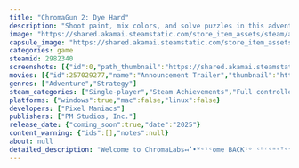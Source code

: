 ```yaml
---
title: "ChromaGun 2: Dye Hard"
description: "Shoot paint, mix colors, and solve puzzles in this adventure about friendship and redemption. Just don't enter that portal to another universe, and ᴇᴠᴇʀʏTʜɪɴɢ will 𝐛𝐞 ᴘEʀ𝐅𝓔ᴄᴛʟʏ 𝒇 𝔦 𝓃 ҽ . • °"
image: "https://shared.akamai.steamstatic.com/store_item_assets/steam/apps/2982340/header.jpg?t=1726486808"
capsule_image: "https://shared.akamai.steamstatic.com/store_item_assets/steam/apps/2982340/capsule_231x87.jpg?t=1726486808"
categories: game
steamid: 2982340
screenshots: [{"id":0,"path_thumbnail":"https://shared.akamai.steamstatic.com/store_item_assets/steam/apps/2982340/ss_65b91423762302e1eb8afe1a6020acd094365b00.600x338.jpg?t=1726486808","path_full":"https://shared.akamai.steamstatic.com/store_item_assets/steam/apps/2982340/ss_65b91423762302e1eb8afe1a6020acd094365b00.1920x1080.jpg?t=1726486808"},{"id":1,"path_thumbnail":"https://shared.akamai.steamstatic.com/store_item_assets/steam/apps/2982340/ss_ec34ae6b494775dd66c0639dfaf2f84c80732268.600x338.jpg?t=1726486808","path_full":"https://shared.akamai.steamstatic.com/store_item_assets/steam/apps/2982340/ss_ec34ae6b494775dd66c0639dfaf2f84c80732268.1920x1080.jpg?t=1726486808"},{"id":2,"path_thumbnail":"https://shared.akamai.steamstatic.com/store_item_assets/steam/apps/2982340/ss_ed62654b8d7c8c042b4269af12d9e28e480f7a32.600x338.jpg?t=1726486808","path_full":"https://shared.akamai.steamstatic.com/store_item_assets/steam/apps/2982340/ss_ed62654b8d7c8c042b4269af12d9e28e480f7a32.1920x1080.jpg?t=1726486808"},{"id":3,"path_thumbnail":"https://shared.akamai.steamstatic.com/store_item_assets/steam/apps/2982340/ss_609807a315ac2eeab244220bb0a7051dae467825.600x338.jpg?t=1726486808","path_full":"https://shared.akamai.steamstatic.com/store_item_assets/steam/apps/2982340/ss_609807a315ac2eeab244220bb0a7051dae467825.1920x1080.jpg?t=1726486808"},{"id":4,"path_thumbnail":"https://shared.akamai.steamstatic.com/store_item_assets/steam/apps/2982340/ss_e529e9628e2121c6cf1fec0f79f4747d34659f90.600x338.jpg?t=1726486808","path_full":"https://shared.akamai.steamstatic.com/store_item_assets/steam/apps/2982340/ss_e529e9628e2121c6cf1fec0f79f4747d34659f90.1920x1080.jpg?t=1726486808"},{"id":5,"path_thumbnail":"https://shared.akamai.steamstatic.com/store_item_assets/steam/apps/2982340/ss_57f58434a7f1466355b973e3b39f70feef0980e4.600x338.jpg?t=1726486808","path_full":"https://shared.akamai.steamstatic.com/store_item_assets/steam/apps/2982340/ss_57f58434a7f1466355b973e3b39f70feef0980e4.1920x1080.jpg?t=1726486808"},{"id":6,"path_thumbnail":"https://shared.akamai.steamstatic.com/store_item_assets/steam/apps/2982340/ss_9fbc3691e681cb75b53e0cbe20fab47550acf6d2.600x338.jpg?t=1726486808","path_full":"https://shared.akamai.steamstatic.com/store_item_assets/steam/apps/2982340/ss_9fbc3691e681cb75b53e0cbe20fab47550acf6d2.1920x1080.jpg?t=1726486808"},{"id":7,"path_thumbnail":"https://shared.akamai.steamstatic.com/store_item_assets/steam/apps/2982340/ss_832d66b8196f8a7f118ab1d82214f907da5f58b7.600x338.jpg?t=1726486808","path_full":"https://shared.akamai.steamstatic.com/store_item_assets/steam/apps/2982340/ss_832d66b8196f8a7f118ab1d82214f907da5f58b7.1920x1080.jpg?t=1726486808"}]
movies: [{"id":257029277,"name":"Announcement Trailer","thumbnail":"https://shared.akamai.steamstatic.com/store_item_assets/steam/apps/257029277/movie.293x165.jpg?t=1717783214","webm":{"480":"http://video.akamai.steamstatic.com/store_trailers/257029277/movie480_vp9.webm?t=1717783214","max":"http://video.akamai.steamstatic.com/store_trailers/257029277/movie_max_vp9.webm?t=1717783214"},"mp4":{"480":"http://video.akamai.steamstatic.com/store_trailers/257029277/movie480.mp4?t=1717783214","max":"http://video.akamai.steamstatic.com/store_trailers/257029277/movie_max.mp4?t=1717783214"},"highlight":true}]
genres: ["Adventure","Strategy"]
steam_categories: ["Single-player","Steam Achievements","Full controller support","Steam Cloud"]
platforms: {"windows":true,"mac":false,"linux":false}
developers: ["Pixel Maniacs"]
publishers: ["PM Studios, Inc."]
release_date: {"coming_soon":true,"date":"2025"}
content_warning: {"ids":[],"notes":null}
about: null
detailed_description: "Welcome to ChromaLabs↤’•ᵂᵉˡᶜome BACKᵗᵒ ᶜʰʳᵒᵐᵃᵀᵉᶜ░𝐻𝑜𝓌𝒹𝓎!░You wondrous little creature. Don't 𝓦𝓞ℛℛႸ!░ ░ Everything ↤░↤\\𝕐𝕠𝕦 𝕒𝕣𝕖 ░•Ɨ𝓉'ˢ absolutely↤𝕡𝕖𝕣𝕗𝕖𝕔𝕥𝕝𝕪•░░░ SAFE ↤ ░░🅻🅸🅴🆂!░ 𝔫ｏŤ 𝐬ⒶＦε is normal. The uni░IT⅃UM↤verse ░is░𝔂Ø𝔲尺 ˢάғ𝔢𝓣𝐘↤ NOT AT RISK ░ᴚƎ⅁N∀ᗡ NI ↤.<br><br><img class=\"bb_img\" src=\"https://shared.akamai.steamstatic.com/store_item_assets/steam/apps/2982340/extras/01_simplepuzzle.gif?t=1726486808\" /><h2 class=\"bb_tag\">Welcome to ChromaTec</h2>Here at ChromaTec, colors are magnets! Well, not exactly. Magnetoid Chromatism — a physical property of the pandimensional realm — is a bit more complex than that. In layperson’s terms: Walls attract objects of the same color. All kinds of objects! Like large boxes. Or small boxes. Or large crates. Or super-safe, friendly, decidedly non-murderous WorkerDroids*. (list not exhaustive)<br><br><img class=\"bb_img\" src=\"https://shared.akamai.steamstatic.com/store_item_assets/steam/apps/2982340/extras/02_droids.gif?t=1726486808\" /><br><i>*WorkerDroids may be less non-murderous than previously implied.</i><br><br>Use your refined painting- and color-mixing skills to <i>voluntarily</i> solve intricate puzzles on the ChromaTec Testing Track for ChromaGun Research Purposes, Mark II — aka <i>ChromaGun 2</i>. Please note the following are NOT valid reasons for non-participation:<br><br><ul class=\"bb_ul\"><li>Not having participated in the Testing Track Mark 1<br><i>(i.e. ChromaGun 1; No prior knowledge necessary)</i><br></li><li>Color-blindness<br><i>(A color blind accessibility mode is available at no extra charge)</i><br></li><li>Fear of birds <i>(except chickens)</i><br></li><li>Fear of magnets <i>(They’re colors, not magnets)</i><br></li><li>Fear of being involuntarily forced to perform tests on an experimental color-based firearm <i>(this will <u>never</u> happen)</i></li></ul><br><img class=\"bb_img\" src=\"https://shared.akamai.steamstatic.com/store_item_assets/steam/apps/2982340/extras/03_colorblind.gif?t=1726486808\" /><br>ChromaTec wants you to know that there is a compulsory awareness of the following informative disclaimer:<br>Not solving tests as instructed is <i>not</i> advised.<br>Breaking the ChromaGun is not ADv↤ised.<br>Activating a 𝕡ⓞRTal to a parallel ALTERNATE<i>ʀᴇᴀʟ_ɪᴛʏ</i>UNI°VERSE ·.·IS N<i>oT adv░𝓘𝓢𝓔𝓓</i>↤..•<br><br><img class=\"bb_img\" src=\"https://shared.akamai.steamstatic.com/store_item_assets/steam/apps/2982340/extras/03_universeglitching.gif?t=1726486808\" /><h2 class=\"bb_tag\">Welcome to ChromaLabs</h2>ChromaLabs is the universe’s foremost, and ONLY manufacturer of the patented ChromaGun. Our world-class engineers are all █████████████ free ███████████████ and █████████████████ motivated ███████████ to ████████████████████████ ensure that our testing grounds meet the following criteria:<br><ul class=\"bb_ul\"><li>Tests are unbreakable: No constant restarting of test chambers necessary<br></li><li>Removable paint: Painting and mixing is fine, but undoing it is even better.<br></li><li>Three dimensions: Where other test chambers are merely 2D in nature, ours are not.<br></li><li>Advanced puzzles: Physics puzzles, advanced paint ↤mechanics, ¤and_even •░ᵗŴⓄ 𝔲𝐍𝐈𝔳𝔢Ř𝓢ｅ𝓈░pɐɥ ǝuO░𝐼 𝓬𝐚ภｎ𝐨t Ⓔ𝓍ι𝔰t𝒽𝒶𝓋𝑒 un⅁ɐɯoɹɥƆ ░𝒶 𝒷𝒶𝒹 𝒻𝑒𝑒𝓁𝒾𝓃𝑔 𝒶𝒷𝑜𝓊𝓉¿¿sıɥʇ Į𝐧 𝐓ｈＥ Ş𝐀๓𝒆 𝕣𝑒𝓪𝕝ᎥţЎ ɟo ░ǝuou</li></ul><br><img class=\"bb_img\" src=\"https://shared.akamai.steamstatic.com/store_item_assets/steam/apps/2982340/extras/05_chaotic.gif?t=1726486808\" /><br><br>We hope you enjoy your (░𝙚𝙥𝙞𝙘•α∂νєηтυяє】 brief 𝓅𝓁𝑒𝒶𝓈𝒶𝓃𝓉  participation in the 𝕧𝕠𝕝𝕦𝕟𝕥𝕒𝕣𝕪 Testing Track.<br><br>See you on the other side.<br><br><br><br><br><br><br><br><br>░▒▓█ ᗪOᑎ'T GO TᕼᖇOᑌGᕼ TᕼE ᑭOᖇTᗩᒪ █▓▒░"
---
```



